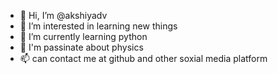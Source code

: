 - 👋 Hi, I’m @akshiyadv
- 👀 I’m interested in learning new things
- 🌱 I’m currently learning python 
- 💞️ I'm passinate about physics
- 📫 can contact me at github and other soxial media platform

<!---
akshiyadv/akshiyadv is a ✨ special ✨ repository because its `README.md` (this file) appears on your GitHub profile.
You can click the Preview link to take a look at your changes.
--->
